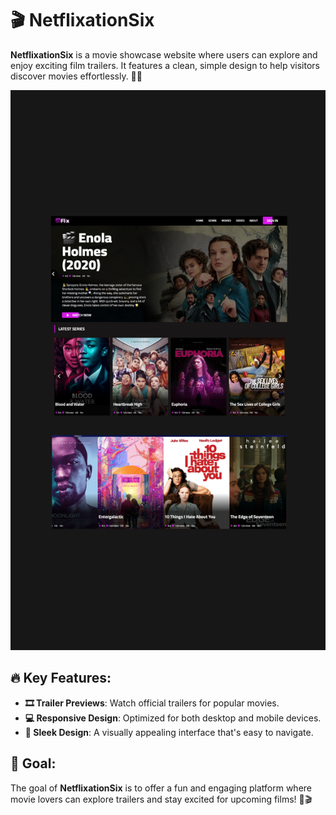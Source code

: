 # 🎬 NetflixationSix

**NetflixationSix** is a movie showcase website where users can explore and enjoy exciting film trailers. It features a clean, simple design to help visitors discover movies effortlessly. 🎥🍿

![NetflixationSix Preview](img90.png)

## 🔥 Key Features:

- **🎞️ Trailer Previews**: Watch official trailers for popular movies.
- **💻 Responsive Design**: Optimized for both desktop and mobile devices.
- **🎨 Sleek Design**: A visually appealing interface that's easy to navigate.

## 🎯 Goal:

The goal of **NetflixationSix** is to offer a fun and engaging platform where movie lovers can explore trailers and stay excited for upcoming films! 🌟🎬
